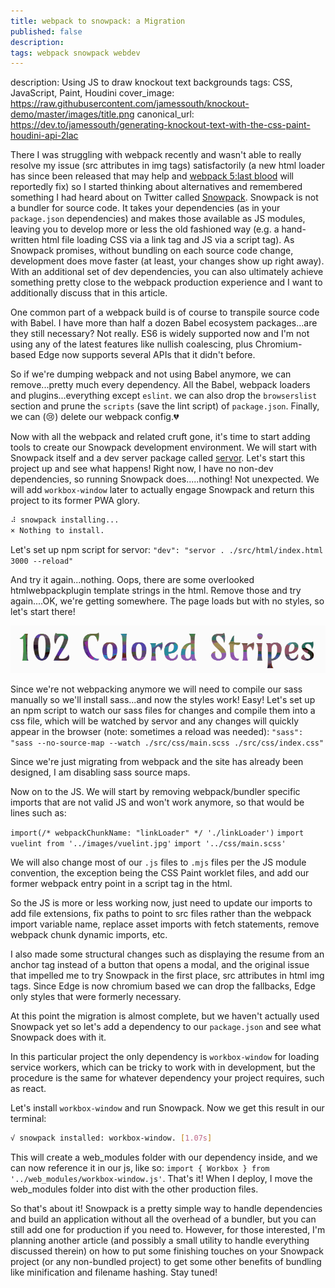 ```yaml
---
title: webpack to snowpack: a Migration
published: false
description: 
tags: webpack snowpack webdev
---
```



description: Using JS to draw knockout text backgrounds
tags: CSS, JavaScript, Paint, Houdini
cover_image: https://raw.githubusercontent.com/jamessouth/knockout-demo/master/images/title.png
canonical_url: https://dev.to/jamessouth/generating-knockout-text-with-the-css-paint-houdini-api-2lac



There I was struggling with webpack recently and wasn't able to really resolve my issue (src attributes in img tags) satisfactorily (a new html loader has since been released that may help and [webpack 5:last blood](https://github.com/webpack-contrib/html-loader/issues/195) will reportedly fix) so I started thinking about alternatives and remembered something I had heard about on Twitter called [Snowpack](https://www.snowpack.dev/).  Snowpack is not a bundler for source code.  It takes your dependencies (as in your `package.json` dependencies) and makes those available as JS modules, leaving you to develop more or less the old fashioned way (e.g. a hand-written html file loading CSS via a link tag and JS via a script tag).  As Snowpack promises, without bundling on each source code change, development does move faster (at least, your changes show up right away).  With an additional set of dev dependencies, you can also ultimately achieve something pretty close to the webpack production experience and I want to additionally discuss that in this article.



One common part of a webpack build is of course to transpile source code with Babel.  I have more than half a dozen Babel ecosystem packages...are they still necessary?  Not really.  ES6 is widely supported now and I'm not using any of the latest features like nullish coalescing, plus Chromium-based Edge now supports several APIs that it didn't before.  



So if we're dumping webpack and not using Babel anymore, we can remove...pretty much every dependency.  All the Babel, webpack loaders and plugins...everything except `eslint`.  we can also drop the `browserslist` section and prune the `scripts` (save the lint script) of `package.json`.  Finally, we can (😢) delete our webpack config.💔



Now with all the webpack and related cruft gone, it's time to start adding tools to create our Snowpack development environment.  We will start with Snowpack itself and a dev server package called [servor](https://www.npmjs.com/package/servor).  Let's start this project up and see what happens!  Right now, I have no non-dev dependencies, so running Snowpack does.....nothing!  Not unexpected.  We will add `workbox-window` later to actually engage Snowpack and return this project to its former PWA glory.
```bash
⠼ snowpack installing... 
× Nothing to install.
```
Let's set up npm script for servor:
`"dev": "servor . ./src/html/index.html 3000 --reload"`

And try it again...nothing.  Oops, there are some overlooked htmlwebpackplugin template strings in the html.  Remove those and try again....OK, we're getting somewhere.  The page loads but with no styles, so let's start there!

![webpage with styles disabled](https://raw.githubusercontent.com/jamessouth/knockout-demo/master/images/demo2.png)

Since we're not webpacking anymore we will need to compile our sass manually so we'll install sass...and now the styles work!  Easy!  Let's set up an npm script to watch our sass files for changes and compile them into a css file, which will be watched by servor and any changes will quickly appear in the browser (note: sometimes a reload was needed):
`"sass": "sass --no-source-map --watch ./src/css/main.scss ./src/css/index.css"`

Since we're just migrating from webpack and the site has already been designed, I am disabling sass source maps.

Now on to the JS.  We will start by removing webpack/bundler specific imports that are not valid JS and won't work anymore, so that would be lines such as:

`import(/* webpackChunkName: "linkLoader" */ './linkLoader')`
`import vuelint from '../images/vuelint.jpg'`
`import '../css/main.scss'`

We will also change most of our `.js` files to `.mjs` files per the JS module convention, the exception being the CSS Paint worklet files, and add our former webpack entry point in a script tag in the html.  

So the JS is more or less working now, just need to update our imports to add file extensions, fix paths to point to src files rather than the webpack import variable name, replace asset imports with fetch statements, remove webpack chunk dynamic imports, etc.

I also made some structural changes such as displaying the resume from an anchor tag instead of a button that opens a modal, and the original issue that impelled me to try Snowpack in the first place, src attributes in html img tags.  Since Edge is now chromium based we can drop the fallbacks, Edge only styles that were formerly necessary.

At this point the migration is almost complete, but we haven't actually used Snowpack yet so let's add a dependency to our `package.json` and see what Snowpack does with it.

In this particular project the only dependency is `workbox-window` for loading service workers, which can be tricky to work with in development, but the procedure is the same for whatever dependency your project requires, such as react.  

Let's install `workbox-window` and run Snowpack.  Now we get this result in our terminal: 
```bash
√ snowpack installed: workbox-window. [1.07s]
```
This will create a web_modules folder with our dependency inside, and we can now reference it in our js, like so: `import { Workbox } from '../web_modules/workbox-window.js'`. That's it!  When I deploy, I move the web_modules folder into dist with the other production files.  

So that's about it!  Snowpack is a pretty simple way to handle dependencies and build an application without all the overhead of a bundler, but you can still add one for production if you need to.  However, for those interested, I'm planning another article (and possibly a small utility to handle everything discussed therein) on how to put some finishing touches on your Snowpack project (or any non-bundled project) to get some other benefits of bundling like minification and filename hashing.  Stay tuned! 



